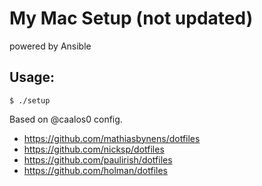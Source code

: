 # My Mac Setup (not updated)

powered by Ansible

## Usage:

```console
$ ./setup
```

Based on @caalos0 config.

- https://github.com/mathiasbynens/dotfiles
- https://github.com/nicksp/dotfiles
- https://github.com/paulirish/dotfiles
- https://github.com/holman/dotfiles
